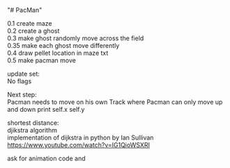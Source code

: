 "# PacMan" 

0.1 create maze <br>
0.2 create a ghost <br>
0.3 make ghost randomly move across the field <br>
0.35 make each ghost move differently <br>
0.4 draw pellet location in maze txt <br>
0.5 make pacman move <br>

update set: <br>
No flags


Next step: <br>
Pacman needs to move on his own
Track where Pacman can only move up and down
print self.x self.y 

shortest distance: <br>
djikstra algorithm <br>
implementation of dijkstra in python by Ian Sullivan <br>
https://www.youtube.com/watch?v=IG1QioWSXRI

ask for animation code and <br>
